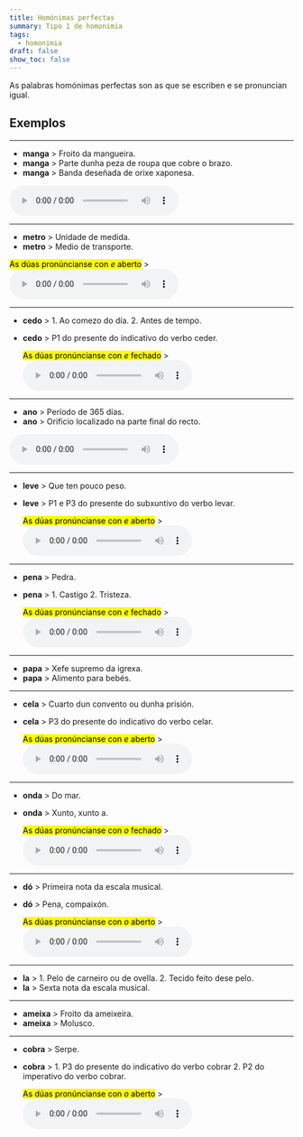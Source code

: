 ```yaml
---
title: Homónimas perfectas
summary: Tipo 1 de homonimia
tags:
  - homonimia
draft: false
show_toc: false
---
```

As palabras homónimas perfectas son as que se escriben e se pronuncian igual. 

## Exemplos

- - -

* **manga** > Froito da mangueira.
* **manga** > Parte dunha peza de roupa que cobre o brazo.
* **manga** > Banda deseñada de orixe xaponesa.

<audio src="https://ilg.usc.es/pronuncia/mp3/m/574.mp3" controls></audio>
- - -

* **metro** > Unidade de medida.
* **metro** > Medio de transporte.

<mark>As dúas pronúncianse con *e* aberto</mark> > <audio src="https://ilg.usc.es/pronuncia/mp3/m/1936.mp3" controls></audio>

- - -

* **cedo** > 1. Ao comezo do día. 2. Antes de tempo.
* **cedo** > P1 do presente do indicativo do verbo ceder.

  <mark>As dúas pronúncianse con *e* fechado</mark> > <audio src="https://ilg.usc.es/pronuncia/mp3/c/2305.mp3" controls> </audio>

- - -

* **ano** > Período de 365 días.
* **ano** > Orificio localizado na parte final do recto.

<audio src="https://ilg.usc.es/pronuncia/mp3/a/3583.mp3" controls></audio>
- - -

* **leve** > Que ten pouco peso.
* **leve** > P1 e P3 do presente do subxuntivo do verbo levar.

  <mark>As dúas pronúncianse con *e* aberto</mark> > <audio src="https://ilg.usc.es/pronuncia/mp3/l/952.mp3" controls> </audio>

- - -

* **pena** > Pedra.
* **pena** > 1. Castigo 2. Tristeza.

  <mark>As dúas pronúncianse con *e* fechado</mark> > <audio src="https://ilg.usc.es/pronuncia/mp3/p/1543.mp3" controls> </audio>

- - -

* **papa** > Xefe supremo da igrexa.
* **papa** > Alimento para bebés.

- - -

* **cela** > Cuarto dun convento ou dunha prisión.
* **cela** > P3 do presente do indicativo do verbo celar.

  <mark>As dúas pronúncianse con *e* aberto</mark> > <audio src="https://ilg.usc.es/pronuncia/mp3/c/2347.mp3" controls> </audio>

- - -

* **onda** > Do mar.
* **onda** > Xunto, xunto a.

  <mark>As dúas pronúncianse con *o* fechado</mark> > <audio src="https://ilg.usc.es/pronuncia/mp3/o/585.mp3" controls> </audio>


- - -

* **dó** > Primeira nota da escala musical.
* **dó** > Pena, compaixón.

  <mark>As dúas pronúncianse con *o* aberto</mark> > <audio src="https://ilg.usc.es/pronuncia/mp3/d/3775.mp3" controls> </audio>

- - -

* **la** > 1. Pelo de carneiro ou de ovella. 2. Tecido feito dese pelo.
* **la** > Sexta nota da escala musical.

---

* **ameixa** > Froito da ameixeira.
* **ameixa** > Molusco. 

---

* **cobra** > Serpe.
* **cobra** > 1. P3 do presente do indicativo do verbo cobrar 2. P2 do imperativo do verbo cobrar.

  <mark>As dúas pronúncianse con *o* aberto</mark> > <audio src="https://ilg.usc.es/pronuncia/mp3/c/4021.mp3" controls> </audio>
